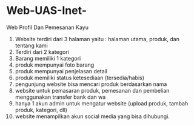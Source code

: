 # Web-UAS-Inet-
Web Profil Dan Pemesanan Kayu

1) Website terdiri dari 3 halaman yaitu : halaman utama, produk, dan tentang kami
2) Terdiri dari 2 kategori
3) Barang memiliki 1 kategori
4) produk mempunyai foto barang
5) produk mempunyai penjelasan detail
6) produk memiliki status ketesediaan (tersedia/habis)
7) pengunjung website bisa mencari produk berdasarkan nama
8) website untuk pemasaran produk, pemesanan dan pembelian menggunakan transfer bank dan wa
9) hanya 1 akun admin untuk mengatur website (upload produk, tambah produk, kategori, dll)
10) website menampilkan akun social media yang bisa dihubungi.